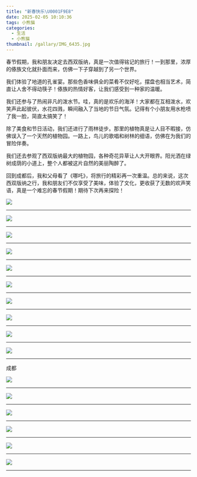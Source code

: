 ```yaml
---
title: "新春快乐\U0001F9E8"
date: 2025-02-05 10:10:36
tags: 小熊猫
categories:
  - 生活
  - 小熊猫
thumbnail: /gallary/IMG_6435.jpg
---
```


春节假期，我和朋友决定去西双版纳，真是一次值得铭记的旅行！一到那里，浓厚的傣族文化就扑面而来，仿佛一下子穿越到了另一个世界。

我们体验了地道的孔雀宴。那些色香味俱全的菜肴不仅好吃，摆盘也相当艺术，简直让人舍不得动筷子！傣族的热情好客，让我们感受到一种家的温暖。

我们还参与了热闹非凡的泼水节。哇，真的是欢乐的海洋！大家都在互相泼水，欢笑声此起彼伏，水花四溅，瞬间融入了当地的节日气氛。记得有个小朋友用水枪喷了我一脸，简直太搞笑了！

除了美食和节日活动，我们还进行了雨林徒步。那里的植物真是让人目不暇接，仿佛误入了一个天然的植物园。一路上，鸟儿的歌唱和树林的细语，仿佛在为我们的冒险伴奏。

我们还去参观了西双版纳最大的植物园，各种奇花异草让人大开眼界。阳光洒在绿树成荫的小道上，整个人都被这片自然的美丽陶醉了。

回到成都后，我和父母看了《哪吒》，将旅行的精彩再一次重温。总的来说，这次西双版纳之行，我和朋友们不仅享受了美味，体验了文化，更收获了无数的欢声笑语，真是一个难忘的春节假期！期待下次再来探险！


![](/gallary/IMG_6434.jpg)

---

<!-- more -->

![](/gallary/IMG_6419.jpg)

---

![](/gallary/IMG_6420.jpg)

---

![](/gallary/IMG_6421.jpg)

---

![](/gallary/IMG_6428.jpg)

---

![](/gallary/IMG_6429.jpg)

---

![](/gallary/IMG_6430.jpg)

---

![](/gallary/IMG_6431.jpg)

---

![](/gallary/IMG_6432.jpg)

---

![](/gallary/IMG_6433.jpg)

---

成都

![](/gallary/IMG_6436.jpg)

---

![](/gallary/IMG_6437.jpg)

---

![](/gallary/IMG_6422.jpg)

---

![](/gallary/IMG_6423.jpg)

---

![](/gallary/IMG_6424.jpg)

---

![](/gallary/IMG_6425.jpg)

---